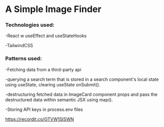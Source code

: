 # A Simple Image Finder 

### Technologies used: 

-React w useEffect and useStateHooks

-TailwindCSS

### Patterns used: 

-Fetching data from a third-party api

-querying a search term that is stored in a search component's local state using useState, clearing useState onSubmit(). 

-destructuring fetched data in ImageCard component props and pass the destructured data within semantic JSX using map(). 

-Storing API keys in process.env files

https://recordit.co/GTVW1SlSWN

